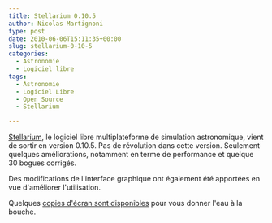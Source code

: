 ```yaml
---
title: Stellarium 0.10.5
author: Nicolas Martignoni
type: post
date: 2010-06-06T15:11:35+00:00
slug: stellarium-0-10-5
categories:
  - Astronomie
  - Logiciel libre
tags:
  - Astronomie
  - Logiciel Libre
  - Open Source
  - Stellarium

---
```

[Stellarium][1], le logiciel libre multiplateforme de simulation astronomique, vient de sortir en version 0.10.5. Pas de révolution dans cette version. Seulement quelques améliorations, notamment en terme de performance et quelque 30 bogues corrigés.

Des modifications de l'interface graphique ont également été apportées en vue d'améliorer l'utilisation.

Quelques [copies d'écran sont disponibles][2] pour vous donner l'eau à la bouche.

 [1]: http://www.stellarium.org/
 [2]: http://www.stellarium.org/screenshots.html